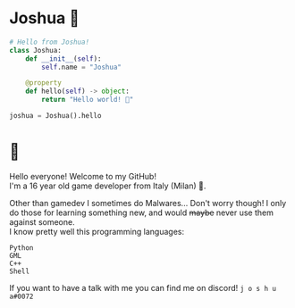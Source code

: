 # **Joshua 🍑** 

```py
# Hello from Joshua!
class Joshua:
    def __init__(self):
        self.name = "Joshua"

    @property
    def hello(self) -> object:
        return "Hello world! 🥠"

joshua = Joshua().hello
```

# 🍕
Hello everyone! Welcome to my GitHub!</br>
I'm a 16 year old game developer from Italy (Milan) 🤌.

Other than gamedev I sometimes do Malwares... Don't worry though! I only do those for learning something new, and would ~~maybe~~ never use them against someone. </br>
I know pretty well this programming languages:
```
Python
GML
C++
Shell
```

If you want to have a talk with me you can find me on discord! ``j o s h u a#0072``
